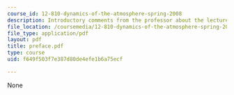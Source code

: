 ```yaml
---
course_id: 12-810-dynamics-of-the-atmosphere-spring-2008
description: Introductory comments from the professor about the lecture notes.
file_location: /coursemedia/12-810-dynamics-of-the-atmosphere-spring-2008/f649f503f7e387d80de4efe1b6a75ecf_preface.pdf
file_type: application/pdf
layout: pdf
title: preface.pdf
type: course
uid: f649f503f7e387d80de4efe1b6a75ecf

---
```

None